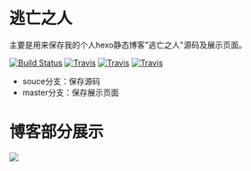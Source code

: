 # 逃亡之人
主要是用来保存我的个人hexo静态博客"逃亡之人"源码及展示页面。

[![Build Status](https://travis-ci.org/kbrx93/kbrx93.github.io.svg?branch=source)](https://travis-ci.org/kbrx93/kbrx93.github.io)
[![Travis](https://img.shields.io/badge/theme-next-brightgreen.svg)](http://theme-next.iissnan.com/)
[![Travis](https://img.shields.io/badge/hexo-%3E%3D3.0.0-green.svg)](https://hexo.io/zh-cn/index.html)
[![Travis](https://img.shields.io/badge/LICENCE-MIT-blue.svg)](https://github.com/kbrx93/kbrx93.github.io/blob/source/LICENCE.md)

-   souce分支：保存源码
-   master分支：保存展示页面

# 博客部分展示

![](http://ov4ti3bs0.bkt.clouddn.com/2018-01-19-042130.png)